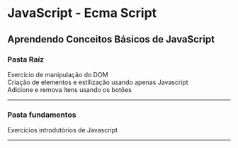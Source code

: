 # JavaScript - Ecma Script

## Aprendendo Conceitos Básicos de JavaScript

### Pasta Raíz

Exercício de manipulação do DOM  
Criação de elementos e estilização usando apenas Javascript  
Adicione e remova itens usando os botões

---

### Pasta fundamentos

Exercícios introdutórios de Javascript

---